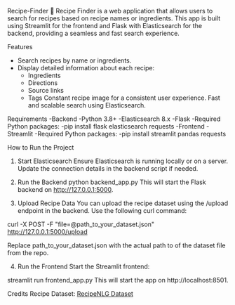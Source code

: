 Recipe-Finder
  🍳 Recipe Finder is a web application that allows users to search for recipes based on recipe names or ingredients. This app is built using   Streamlit for the frontend and Flask with Elasticsearch for the backend, providing a seamless and fast search experience.

Features
   - Search recipes by name or ingredients.
   - Display detailed information about each recipe:
     - Ingredients
     - Directions
     - Source links
     - Tags
  Constant recipe image for a consistent user experience.
  Fast and scalable search using Elasticsearch.


Requirements
  -Backend
    -Python 3.8+
    -Elasticsearch 8.x
    -Flask
    -Required Python packages:
      -pip install flask elasticsearch requests
  -Frontend
    -Streamlit
    -Required Python packages:
    -pip install streamlit pandas requests


How to Run the Project
1. Start Elasticsearch
Ensure Elasticsearch is running locally or on a server. Update the connection details in the backend script if needed.

2. Run the Backend
python backend_app.py
This will start the Flask backend on http://127.0.0.1:5000.

3. Upload Recipe Data
You can upload the recipe dataset using the /upload endpoint in the backend. Use the following curl command:

curl -X POST -F "file=@path_to_your_dataset.json" http://127.0.0.1:5000/upload

Replace path_to_your_dataset.json with the actual path to of the dataset file from the repo.

4. Run the Frontend
Start the Streamlit frontend:

streamlit run frontend_app.py
This will start the app on http://localhost:8501.


Credits
  Recipe Dataset: [RecipeNLG Dataset](url)

